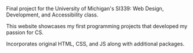 Final project for the University of Michigan's SI339: Web Design, Development, and Accessibility class.

This website showcases my first programming projects that developed my passion for CS.

Incorporates original HTML, CSS, and JS along with additional packages.
